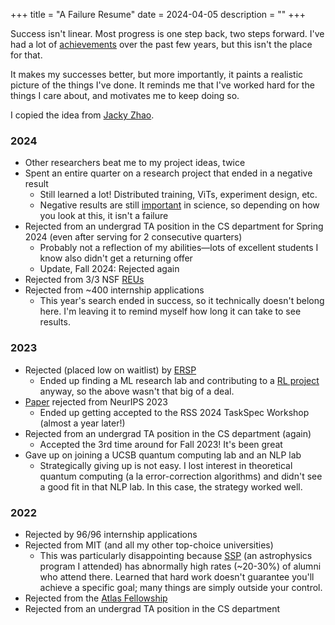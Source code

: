 +++
title = "A Failure Resume"
date = 2024-04-05
description = ""
+++

Success isn't linear. Most progress is one step back, two steps forward. I've
had a lot of [achievements](https://www.linkedin.com/in/tanayb11/) over the
past few years, but this isn't the place for that.

It makes my successes better, but more importantly, it paints a realistic picture
of the things I've done. It reminds me that I've worked hard for the things
I care about, and motivates me to keep doing so.

I copied the idea from [Jacky Zhao](https://jzhao.xyz/posts/a-failure-resume).

### 2024
- Other researchers beat me to my project ideas, twice
- Spent an entire quarter on a research project that ended in a negative result
    - Still learned a lot! Distributed training, ViTs, experiment design, etc.
    - Negative results are still [important](https://www.youtube.com/watch?v=KOJnOCdBr4s) in science, so depending on how you look at this, it isn't a failure
- Rejected from an undergrad TA position in the CS department for Spring 2024 (even after serving for 2 consecutive quarters)
    - Probably not a reflection of my abilities—lots of excellent students I know also didn't get a returning offer
    - Update, Fall 2024: Rejected again
- Rejected from 3/3 NSF [REUs](https://www.nsf.gov/crssprgm/reu/)
- Rejected from ~400 internship applications
    - This year's search ended in success, so it technically doesn't
    belong here. I'm leaving it to remind myself how long it can take to see
    results.

### 2023
- Rejected (placed low on waitlist) by [ERSP](https://ersp.cs.ucsb.edu/)
	- Ended up finding a ML research lab and contributing to a [RL project](https://arxiv.org/abs/2405.06063) anyway, so the above wasn't that big of a deal.
- [Paper](https://arxiv.org/abs/2405.06063) rejected from NeurIPS 2023
    - Ended up getting accepted to the RSS 2024 TaskSpec Workshop (almost a year later!)
- Rejected from an undergrad TA position in the CS department (again)
    - Accepted the 3rd time around for Fall 2023! It's been great
- Gave up on joining a UCSB quantum computing lab and an NLP lab
	- Strategically giving up is not easy. I lost interest in theoretical quantum computing (a la error-correction algorithms) and didn't see a good fit in that NLP lab. In this case, the strategy worked well.

### 2022
- Rejected by 96/96 internship applications
- Rejected from MIT (and all my other top-choice universities)
	- This was particularly disappointing because [SSP](https://summerscience.org/) (an astrophysics program I attended) has abnormally high rates (~20-30%) of alumni who attend there. Learned that hard work doesn't guarantee you'll achieve a specific goal; many things are simply outside your control.
- Rejected from the [Atlas Fellowship](https://www.atlasfellowship.org/)
- Rejected from an undergrad TA position in the CS department

